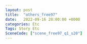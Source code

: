 ```yaml
---
layout: post
title:  "others_free97"
date:   2022-09-16 20:00:00 +0000
categories: Etc
Tags: Story Etc
SceneCode: ["scene_free97_q1_s20"]
---
```

